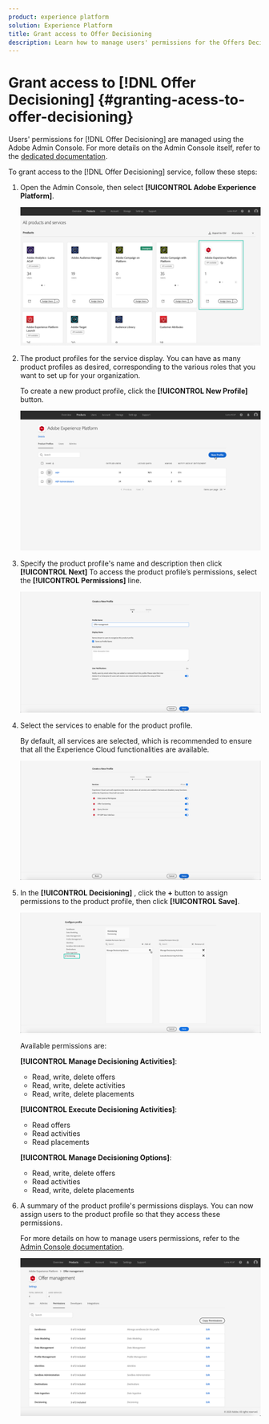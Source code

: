 ```yaml
---
product: experience platform
solution: Experience Platform
title: Grant access to Offer Decisioning
description: Learn how to manage users' permissions for the Offers Decisioning service via Adobe Admin Console.
---
```


# Grant access to [!DNL Offer Decisioning] {#granting-acess-to-offer-decisioning}

Users' permissions for [!DNL Offer Decisioning] are managed using the Adobe Admin Console. For more details on the Admin Console itself, refer to the [dedicated documentation](https://helpx.adobe.com/enterprise/managing/user-guide.html).    

To grant access to the [!DNL Offer Decisioning] service, follow these steps:

1. Open the Admin Console, then select **[!UICONTROL Adobe Experience Platform]**. 

    ![](assets/do-not-localize/offers_admin_console.png)

1. The product profiles for the service display. You can have as many product profiles as desired, corresponding to the various roles that you want to set up for your organization.

    To create a new product profile, click the **[!UICONTROL New Profile]** button. 

    ![](assets/do-not-localize/offers_rights_productprofile.png)

1. Specify the product profile's name and description then click **[!UICONTROL Next]** To access the product profile’s permissions, select the **[!UICONTROL Permissions]** line.

    ![](assets/do-not-localize/create-product-profile.png)

1. Select the services to enable for the product profile.

    By default, all services are selected, which is recommended to ensure that all the Experience Cloud functionalities are available.

    ![](assets/do-not-localize/enable-services.png)

1. In the **[!UICONTROL Decisioning]** , click the **+** button to assign permissions to the product profile, then click **[!UICONTROL Save]**.

    ![](assets/do-not-localize/configure-profile.png)

    Available permissions are:
    
    **[!UICONTROL Manage Decisioning Activities]**:
    
    * Read, write, delete offers
    * Read, write, delete activities
    * Read, write, delete placements

    **[!UICONTROL Execute Decisioning Activities]**:
    
    * Read offers
    * Read activities
    * Read placements
    
    **[!UICONTROL Manage Decisioning Options]**:

    * Read, write, delete offers
    * Read activities
    * Read, write, delete placements

1. A summary of the product profile's permissions displays. You can now assign users to the product profile so that they access these permissions.

    For more details on how to manage users permissions, refer to the [Admin Console documentation](https://helpx.adobe.com/enterprise/managing/user-guide.html).    

    ![](assets/do-not-localize/product-profile-created.png)
